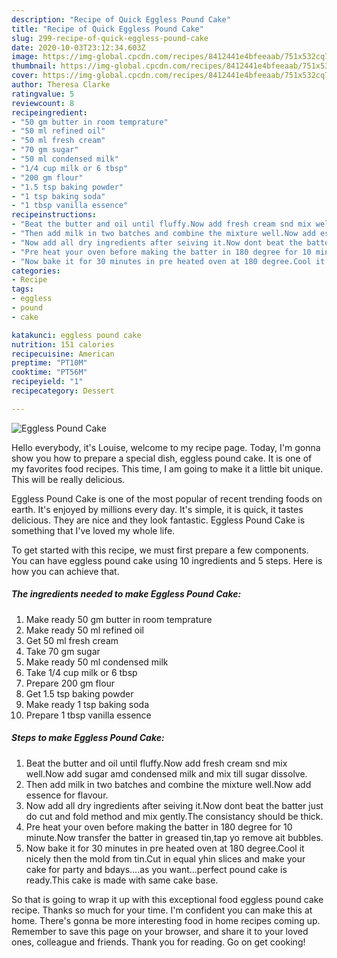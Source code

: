 ```yaml
---
description: "Recipe of Quick Eggless Pound Cake"
title: "Recipe of Quick Eggless Pound Cake"
slug: 299-recipe-of-quick-eggless-pound-cake
date: 2020-10-03T23:12:34.603Z
image: https://img-global.cpcdn.com/recipes/8412441e4bfeeaab/751x532cq70/eggless-pound-cake-recipe-main-photo.jpg
thumbnail: https://img-global.cpcdn.com/recipes/8412441e4bfeeaab/751x532cq70/eggless-pound-cake-recipe-main-photo.jpg
cover: https://img-global.cpcdn.com/recipes/8412441e4bfeeaab/751x532cq70/eggless-pound-cake-recipe-main-photo.jpg
author: Theresa Clarke
ratingvalue: 5
reviewcount: 8
recipeingredient:
- "50 gm butter in room temprature"
- "50 ml refined oil"
- "50 ml fresh cream"
- "70 gm sugar"
- "50 ml condensed milk"
- "1/4 cup milk or 6 tbsp"
- "200 gm flour"
- "1.5 tsp baking powder"
- "1 tsp baking soda"
- "1 tbsp vanilla essence"
recipeinstructions:
- "Beat the butter and oil until fluffy.Now add fresh cream snd mix well.Now add sugar amd condensed milk and mix till sugar dissolve."
- "Then add milk in two batches and combine the mixture well.Now add essence for flavour."
- "Now add all dry ingredients after seiving it.Now dont beat the batter just do cut and fold method and mix gently.The consistancy should be thick."
- "Pre heat your oven before making the batter in 180 degree for 10 minute.Now transfer the batter in greased tin,tap yo remove ait bubbles."
- "Now bake it for 30 minutes in pre heated oven at 180 degree.Cool it nicely then the mold from tin.Cut in equal yhin slices and make your cake for party and bdays....as you want...perfect pound cake is ready.This cake is made with same cake base."
categories:
- Recipe
tags:
- eggless
- pound
- cake

katakunci: eggless pound cake 
nutrition: 151 calories
recipecuisine: American
preptime: "PT10M"
cooktime: "PT56M"
recipeyield: "1"
recipecategory: Dessert

---
```



![Eggless Pound Cake](https://img-global.cpcdn.com/recipes/8412441e4bfeeaab/751x532cq70/eggless-pound-cake-recipe-main-photo.jpg)

Hello everybody, it's Louise, welcome to my recipe page. Today, I'm gonna show you how to prepare a special dish, eggless pound cake. It is one of my favorites food recipes. This time, I am going to make it a little bit unique. This will be really delicious.

Eggless Pound Cake is one of the most popular of recent trending foods on earth. It's enjoyed by millions every day. It's simple, it is quick, it tastes delicious. They are nice and they look fantastic. Eggless Pound Cake is something that I've loved my whole life.




To get started with this recipe, we must first prepare a few components. You can have eggless pound cake using 10 ingredients and 5 steps. Here is how you can achieve that.

<!--inarticleads1-->

##### The ingredients needed to make Eggless Pound Cake:

1. Make ready 50 gm butter in room temprature
1. Make ready 50 ml refined oil
1. Get 50 ml fresh cream
1. Take 70 gm sugar
1. Make ready 50 ml condensed milk
1. Take 1/4 cup milk or 6 tbsp
1. Prepare 200 gm flour
1. Get 1.5 tsp baking powder
1. Make ready 1 tsp baking soda
1. Prepare 1 tbsp vanilla essence




<!--inarticleads2-->

##### Steps to make Eggless Pound Cake:

1. Beat the butter and oil until fluffy.Now add fresh cream snd mix well.Now add sugar amd condensed milk and mix till sugar dissolve.
1. Then add milk in two batches and combine the mixture well.Now add essence for flavour.
1. Now add all dry ingredients after seiving it.Now dont beat the batter just do cut and fold method and mix gently.The consistancy should be thick.
1. Pre heat your oven before making the batter in 180 degree for 10 minute.Now transfer the batter in greased tin,tap yo remove ait bubbles.
1. Now bake it for 30 minutes in pre heated oven at 180 degree.Cool it nicely then the mold from tin.Cut in equal yhin slices and make your cake for party and bdays....as you want...perfect pound cake is ready.This cake is made with same cake base.




So that is going to wrap it up with this exceptional food eggless pound cake recipe. Thanks so much for your time. I'm confident you can make this at home. There's gonna be more interesting food in home recipes coming up. Remember to save this page on your browser, and share it to your loved ones, colleague and friends. Thank you for reading. Go on get cooking!
